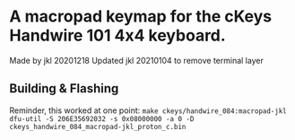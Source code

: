 # A macropad keymap for the cKeys Handwire 101 4x4 keyboard.
Made by jkl 20201218
Updated jkl 20210104 to remove terminal layer

## Building & Flashing
Reminder, this worked at one point: 
`make ckeys/handwire_084:macropad-jkl`
`dfu-util -S 206E35692032 -s 0x08000000 -a 0 -D ckeys_handwire_084_macropad-jkl_proton_c.bin`
